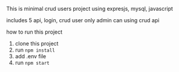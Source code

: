 This is minimal crud users project using expresjs, mysql, javascript

includes 5 api, login, crud user
only admin can using crud api

how to run this project

1. clone this project
2. run `npm install`
3. add .env file
4. run `npm start`

